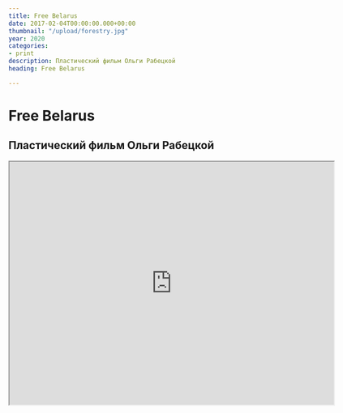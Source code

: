 ```yaml
---
title: Free Belarus
date: 2017-02-04T00:00:00.000+00:00
thumbnail: "/upload/forestry.jpg"
year: 2020
categories:
- print
description: Пластический фильм Ольги Рабецкой
heading: Free Belarus

---
```

Free Belarus
===========
Пластический фильм Ольги Рабецкой
-------------------
<iframe src="https://drive.google.com/file/d/1rGPKaBOZiG84dD9CZKDgCmBfYeBG7rEt/preview" width="640" height="480"></iframe>